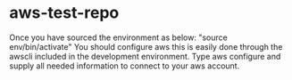# aws-test-repo

Once you have sourced the environment as below:
"source env/bin/activate"
You should configure aws this is easily done through the awscli included in the development environment.
Type aws configure and supply all needed information to connect to your aws account.
